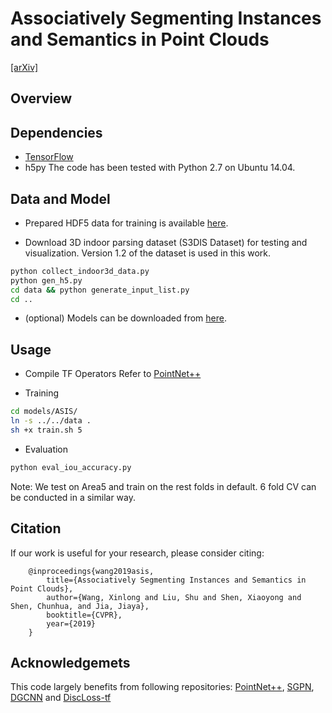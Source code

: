 # Associatively Segmenting Instances and Semantics in Point Clouds

[[arXiv]]()

## Overview

## Dependencies
*  [TensorFlow](https://www.tensorflow.org/)
*  h5py 
The code has been tested with Python 2.7 on Ubuntu 14.04. 

## Data and Model
* Prepared HDF5 data for training is available [here]().

* Download 3D indoor parsing dataset (S3DIS Dataset) for testing and visualization. Version 1.2 of the dataset is used in this work.

``` bash
python collect_indoor3d_data.py
python gen_h5.py
cd data && python generate_input_list.py
cd ..
```

* (optional) Models can be downloaded from [here]().

## Usage

* Compile TF Operators
Refer to [PointNet++](https://github.com/charlesq34/pointnet2)

* Training
``` bash
cd models/ASIS/
ln -s ../../data .
sh +x train.sh 5
```

* Evaluation
``` bash
python eval_iou_accuracy.py
```

Note: We test on Area5 and train on the rest folds in default. 6 fold CV can be conducted in a similar way.

## Citation
If our work is useful for your research, please consider citing:

        @inproceedings{wang2019asis,
            title={Associatively Segmenting Instances and Semantics in Point Clouds},
            author={Wang, Xinlong and Liu, Shu and Shen, Xiaoyong and Shen, Chunhua, and Jia, Jiaya},
            booktitle={CVPR},
            year={2019}
        }


## Acknowledgemets
This code largely benefits from following repositories:
[PointNet++](https://github.com/charlesq34/pointnet2),
[SGPN](https://github.com/laughtervv/SGPN),
[DGCNN](https://github.com/WangYueFt/dgcnn) and
[DiscLoss-tf](https://github.com/hq-jiang/instance-segmentation-with-discriminative-loss-tensorflow) 



